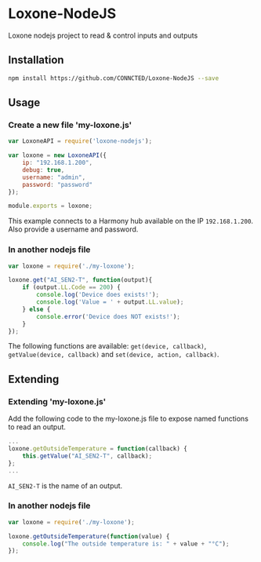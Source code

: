 # Loxone-NodeJS
Loxone nodejs project to read &amp; control inputs and outputs

## Installation
```bash
npm install https://github.com/CONNCTED/Loxone-NodeJS --save
```

## Usage
### Create a new file 'my-loxone.js'
```javascript
var LoxoneAPI = require('loxone-nodejs');

var loxone = new LoxoneAPI({
    ip: "192.168.1.200",
    debug: true,
    username: "admin",
    password: "password"
});

module.exports = loxone;
```

This example connects to a Harmony hub available on the IP `192.168.1.200`. 
Also provide a username and password.

### In another nodejs file
```javascript
var loxone = require('./my-loxone');

loxone.get("AI_SEN2-T", function(output){
    if (output.LL.Code == 200) {
        console.log('Device does exists!');
        console.log('Value = ' + output.LL.value);
    } else {
        console.error('Device does NOT exists!');
    }
});
```

The following functions are available: `get(device, callback)`, `getValue(device, callback)` and `set(device, action, callback)`. 

## Extending
### Extending 'my-loxone.js'
Add the following code to the my-loxone.js file to expose named functions to read an output.
```javascript
...
loxone.getOutsideTemperature = function(callback) {
    this.getValue("AI_SEN2-T", callback);
};
...
```

`AI_SEN2-T` is the name of an output.

### In another nodejs file
```javascript
var loxone = require('./my-loxone');

loxone.getOutsideTemperature(function(value) {
    console.log("The outside temperature is: " + value + "°C");
});
```


